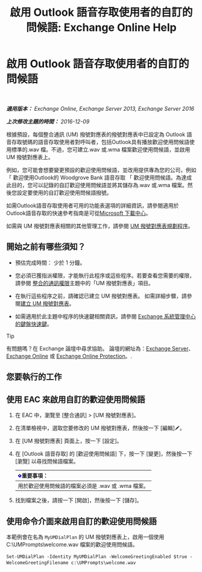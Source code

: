 ﻿---
title: '啟用 Outlook 語音存取使用者的自訂的問候語: Exchange Online Help'
TOCTitle: 啟用 Outlook 語音存取使用者的自訂的問候語
ms:assetid: abd418ec-2c65-4720-859d-c11a2698dc06
ms:mtpsurl: https://technet.microsoft.com/zh-tw/library/Bb124125(v=EXCHG.150)
ms:contentKeyID: 50554048
ms.date: 05/23/2018
mtps_version: v=EXCHG.150
ms.translationtype: MT
---

# 啟用 Outlook 語音存取使用者的自訂的問候語

 

_**適用版本：** Exchange Online, Exchange Server 2013, Exchange Server 2016_

_**上次修改主題的時間：** 2016-12-09_

根據預設，每個整合通訊 (UM) 撥號對應表的撥號對應表中已設定為 Outlook 語音存取號碼的語音存取使用者對呼叫者，包括Outlook具有播放歡迎使用問候語使用標準的.wav 檔。不過，您可建立.wav 或.wma 檔案歡迎使用問候語，並啟用 UM 撥號對應表上。

例如，您可能會想要變更預設的歡迎使用問候語，並改用提供專為您的公司，例如 「 歡迎使用Outlook的 Woodgrove Bank 語音存取 「 歡迎使用問候語。為達成此目的，您可以記錄的自訂歡迎使用問候語並將其儲存為.wav 或.wma 檔案。然後您設定要使用的自訂歡迎使用問候語撥號。

如需Outlook語音存取使用者可用的功能表選項的詳細資訊，請參閱適用於Outlook語音存取的快速參考指南是可從[Microsoft 下載中心](https://go.microsoft.com/fwlink/p/?linkid=272767)。

如需與 UM 撥號對應表相關的其他管理工作，請參閱 [UM 撥號對應表規劃程序](um-dial-plan-procedures-exchange-2013-help.md)。

## 開始之前有哪些須知？

  - 預估完成時間： 少於 1 分鐘。

  - 您必須已獲指派權限，才能執行此程序或這些程序。若要查看您需要的權限，請參閱 [整合的通訊權限](unified-messaging-permissions-exchange-2013-help.md)主題中的「UM 撥號對應表」項目。

  - 在執行這些程序之前，請確認已建立 UM 撥號對應表。 如需詳細步驟，請參閱[建立 UM 撥號對應表](create-a-um-dial-plan-exchange-2013-help.md)。

  - 如需適用於此主題中程序的快速鍵相關資訊，請參閱 [Exchange 系統管理中心的鍵盤快速鍵](keyboard-shortcuts-in-the-exchange-admin-center-exchange-online-protection-help.md)。


> [!TIP]  
> 有問題嗎？在 Exchange 論壇中尋求協助。 論壇的網址為：<a href="https://go.microsoft.com/fwlink/p/?linkid=60612">Exchange Server</a>、 <a href="https://go.microsoft.com/fwlink/p/?linkid=267542">Exchange Online</a> 或 <a href="https://go.microsoft.com/fwlink/p/?linkid=285351">Exchange Online Protection</a>。.




## 您要執行的工作

## 使用 EAC 來啟用自訂的歡迎使用問候語

1.  在 EAC 中，瀏覽至 \[整合通訊\] \> \[UM 撥號對應表\]。

2.  在清單檢視中，選取您要修改的 UM 撥號對應表，然後按一下 \[編輯\]![編輯圖示](images/JJ218640.6f53ccb2-1f13-4c02-bea0-30690e6ea71d(EXCHG.150).gif "編輯圖示")。

3.  在 \[UM 撥號對應表\] 頁面上，按一下 \[設定\]。

4.  在 \[Outlook 語音存取\] 的 \[歡迎使用問候語\] 下，按一下 \[變更\]，然後按一下 \[瀏覽\] 以尋找問候語檔案。
    
    <table>
    <thead>
    <tr class="header">
    <th><img src="images/Bb124558.important(EXCHG.150).gif" title="重要事項" alt="重要事項" />重要事項：</th>
    </tr>
    </thead>
    <tbody>
    <tr class="odd">
    <td>用於歡迎使用問候語的檔案必須是 .wav 或 .wma 檔案。</td>
    </tr>
    </tbody>
    </table>


5.  找到檔案之後，請按一下 \[開啟\]，然後按一下 \[儲存\]。

## 使用命令介面來啟用自訂的歡迎使用問候語

本範例會在名為 `MyUMDialPlan` 的 UM 撥號對應表上，啟用一個使用 C:\\UMPrompts\\welcome.wav 檔案的歡迎使用問候語。

    Set-UMDialPlan -Identity MyUMDialPlan -WelcomeGreetingEnabled $true -WelcomeGreetingFilename c:\UMPrompts\welcome.wav

